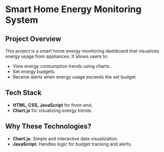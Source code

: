 # Smart Home Energy Monitoring System  

## Project Overview  
This project is a smart home energy monitoring dashboard that visualizes energy usage from appliances. It allows users to:  
- View energy consumption trends using charts.  
- Set energy budgets.  
- Receive alerts when energy usage exceeds the set budget.  

## Tech Stack  
- **HTML, CSS, JavaScript** for front-end.  
- **Chart.js** for visualizing energy trends.  

## Why These Technologies?  
- **Chart.js**: Simple and interactive data visualization.  
- **JavaScript**: Handles logic for budget tracking and alerts.  



